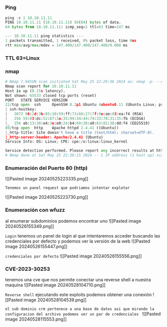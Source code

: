 #
### Ping
```python
ping -c 1 10.10.11.11
PING 10.10.11.11 (10.10.11.11) 56(84) bytes of data.
64 bytes from 10.10.11.11: icmp_seq=1 ttl=63 time=147 ms

--- 10.10.11.11 ping statistics ---
1 packets transmitted, 1 received, 0% packet loss, time 0ms
rtt min/avg/max/mdev = 147.400/147.400/147.400/0.000 ms
```

### TTL 63=Linux

### nmap
```python
# Nmap 7.94SVN scan initiated Sat May 25 22:29:36 2024 as: nmap -p- --open -sC -sV --min-rate 3000 -n -Pn -oN Scan 10.10.11.11
Nmap scan report for 10.10.11.11
Host is up (0.15s latency).
Not shown: 65533 closed tcp ports (reset)
PORT   STATE SERVICE VERSION
22/tcp open  ssh     OpenSSH 8.2p1 Ubuntu 4ubuntu0.11 (Ubuntu Linux; protocol 2.0)
| ssh-hostkey: 
|   3072 06:2d:3b:85:10:59:ff:73:66:27:7f:0e:ae:03:ea:f4 (RSA)
|   256 59:03:dc:52:87:3a:35:99:34:44:74:33:78:31:35:fb (ECDSA)
|_  256 ab:13:38:e4:3e:e0:24:b4:69:38:a9:63:82:38:dd:f4 (ED25519)
80/tcp open  http    Apache httpd 2.4.41 ((Ubuntu))
|_http-title: Site doesn't have a title (text/html; charset=UTF-8).
|_http-server-header: Apache/2.4.41 (Ubuntu)
Service Info: OS: Linux; CPE: cpe:/o:linux:linux_kernel

Service detection performed. Please report any incorrect results at https://nmap.org/submit/ .
# Nmap done at Sat May 25 22:30:15 2024 -- 1 IP address (1 host up) scanned in 39.22 seconds
```

### Enumeración del Puerto 80 (http)

![[Pasted image 20240525223335.png]]

`Tenemos un panel request que podriamos intentar explotar`

![[Pasted image 20240525223730.png]]

### Enumeración con wfuzz
al enumerar subdominios podemos encontrar uno
![[Pasted image 20240526155349.png]]

`Login`
tenemos un panel de login al que intentaremos acceder buscando las credenciales por defecto y podemos ver la versión de la web
![[Pasted image 20240526155447.png]]

`credenciales por defecto`
![[Pasted image 20240526155556.png]]

### CVE-2023-30253
tenemos una cve que nos permite conectar una reverse shell a nuestra maquina
![[Pasted image 20240528104710.png]]

`Reverse shell`
ejecutando este exploits podemos obtener una conexión 
![[Pasted image 20240528104539.png]]


`el sub dominio crm pertenece a una base de datos asi que mirando la configuracion del archivo podemos ver un par de credenciales
`
![[Pasted image 20240528115553.png]]